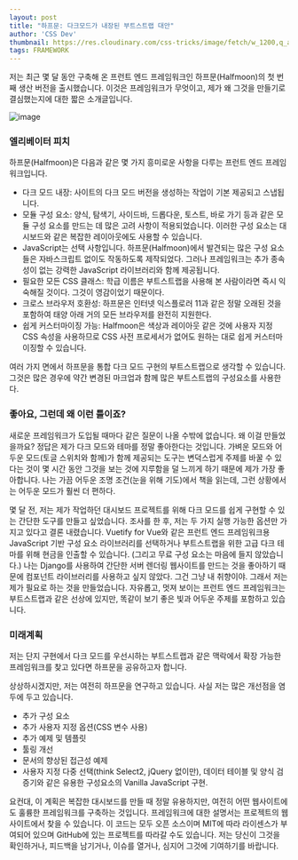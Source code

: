 ```yaml
---
layout: post
title: "하프문: 다크모드가 내장된 부트스트랩 대안"
author: 'CSS Dev'
thumbnail: https://res.cloudinary.com/css-tricks/image/fetch/w_1200,q_auto,f_auto/https://css-tricks.com/wp-content/uploads/2020/07/halfmoon.png
tags: FRAMEWORK
---
```



저는 최근 몇 달 동안 구축해 온 프런트 엔드 프레임워크인 하프문(Halfmoon)의 첫 번째 생산 버전을 출시했습니다. 이것은 프레임워크가 무엇이고, 제가 왜 그것을 만들기로 결심했는지에 대한 짧은 소개글입니다.

![image](https://i2.wp.com/css-tricks.com/wp-content/uploads/2020/07/halfmoon-demo-gif_1_lqhog6.gif?resize=640%2C414&ssl=1)

### 엘리베이터 피치

하프문(Halfmoon)은 다음과 같은 몇 가지 흥미로운 사항을 다루는 프런트 엔드 프레임워크입니다.

- 다크 모드 내장: 사이트의 다크 모드 버전을 생성하는 작업이 기본 제공되고 스냅됩니다.
- 모듈 구성 요소: 양식, 탐색기, 사이드바, 드롭다운, 토스트, 바로 가기 등과 같은 모듈 구성 요소를 만드는 데 많은 고려 사항이 적용되었습니다. 이러한 구성 요소는 대시보드와 같은 복잡한 레이아웃에도 사용할 수 있습니다.
- JavaScript는 선택 사항입니다. 하프문(Halfmoon)에서 발견되는 많은 구성 요소들은 자바스크립트 없이도 작동하도록 제작되었다. 그러나 프레임워크는 추가 종속성이 없는 강력한 JavaScript 라이브러리와 함께 제공됩니다.
- 필요한 모든 CSS 클래스: 학급 이름은 부트스트랩을 사용해 본 사람이라면 즉시 익숙해질 것이다. 그것이 영감이었기 때문이다.
- 크로스 브라우저 호환성: 하프문은 인터넷 익스플로러 11과 같은 정말 오래된 것을 포함하여 태양 아래 거의 모든 브라우저를 완전히 지원한다.
- 쉽게 커스터마이징 가능: Halfmoon은 색상과 레이아웃 같은 것에 사용자 지정 CSS 속성을 사용하므로 CSS 사전 프로세서가 없어도 원하는 대로 쉽게 커스터마이징할 수 있습니다.

여러 가지 면에서 하프문을 통합 다크 모드 구현의 부트스트랩으로 생각할 수 있습니다. 그것은 많은 경우에 약간 변경된 마크업과 함께 많은 부트스트랩의 구성요소를 사용한다.

### 좋아요, 그런데 왜 이런 틀이죠?

새로운 프레임워크가 도입될 때마다 같은 질문이 나올 수밖에 없습니다. 왜 이걸 만들었을까요? 정답은 제가 다크 모드와 테마를 정말 좋아한다는 것입니다. 가벼운 모드와 어두운 모드(토글 스위치와 함께)가 함께 제공되는 도구는 변덕스럽게 주제를 바꿀 수 있다는 것이 몇 시간 동안 그것을 보는 것에 지루함을 덜 느끼게 하기 때문에 제가 가장 좋아합니다. 나는 가끔 어두운 조명 조건(눈을 위해 기도)에서 책을 읽는데, 그런 상황에서는 어두운 모드가 훨씬 더 편하다.

몇 달 전, 저는 제가 작업하던 대시보드 프로젝트를 위해 다크 모드를 쉽게 구현할 수 있는 간단한 도구를 만들고 싶었습니다. 조사를 한 후, 저는 두 가지 실행 가능한 옵션만 가지고 있다고 결론 내렸습니다. Vuetify for Vue와 같은 프런트 엔드 프레임워크용 JavaScript 기반 구성 요소 라이브러리를 선택하거나 부트스트랩을 위한 고급 다크 테마를 위해 현금을 인출할 수 있습니다. (그리고 무료 구성 요소는 마음에 들지 않았습니다.) 나는 Django를 사용하여 간단한 서버 렌더링 웹사이트를 만드는 것을 좋아하기 때문에 컴포넌트 라이브러리를 사용하고 싶지 않았다. 그건 그냥 내 취향이야. 그래서 저는 제가 필요로 하는 것을 만들었습니다. 자유롭고, 멋져 보이는 프런트 엔드 프레임워크는 부트스트랩과 같은 선상에 있지만, 똑같이 보기 좋은 빛과 어두운 주제를 포함하고 있습니다.

### 미래계획

저는 단지 구현에서 다크 모드를 우선시하는 부트스트랩과 같은 맥락에서 확장 가능한 프레임워크를 찾고 있다면 하프문을 공유하고자 합니다.

상상하시겠지만, 저는 여전히 하프문을 연구하고 있습니다. 사실 저는 많은 개선점을 염두에 두고 있습니다.

- 추가 구성 요소
- 추가 사용자 지정 옵션(CSS 변수 사용)
- 추가 예제 및 템플릿
- 툴링 개선
- 문서의 향상된 접근성 예제
- 사용자 지정 다중 선택(think Select2, jQuery 없이만), 데이터 테이블 및 양식 검증기와 같은 유용한 구성요소의 Vanilla JavaScript 구현.

요컨대, 이 계획은 복잡한 대시보드를 만들 때 정말 유용하지만, 여전히 어떤 웹사이트에도 훌륭한 프레임워크를 구축하는 것입니다. 프레임워크에 대한 설명서는 프로젝트의 웹 사이트에서 찾을 수 있습니다. 이 코드는 모두 오픈 소스이며 MIT에 따라 라이센스가 부여되어 있으며 GitHub에 있는 프로젝트를 따라갈 수도 있습니다. 저는 당신이 그것을 확인하거나, 피드백을 남기거나, 이슈를 열거나, 심지어 그것에 기여하기를 바랍니다.